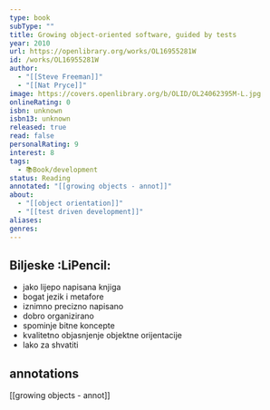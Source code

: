 ```yaml
---
type: book
subType: ""
title: Growing object-oriented software, guided by tests
year: 2010
url: https://openlibrary.org/works/OL16955281W
id: /works/OL16955281W
author:
  - "[[Steve Freeman]]"
  - "[[Nat Pryce]]"
image: https://covers.openlibrary.org/b/OLID/OL24062395M-L.jpg
onlineRating: 0
isbn: unknown
isbn13: unknown
released: true
read: false
personalRating: 9
interest: 8
tags:
  - 📚Book/development
status: Reading
annotated: "[[growing objects - annot]]"
about:
  - "[[object orientation]]"
  - "[[test driven development]]"
aliases:
genres:
---
```

## Biljeske :LiPencil:

- jako lijepo napisana knjiga
- bogat jezik i metafore
- iznimno precizno napisano
- dobro organizirano
- spominje bitne koncepte
- kvalitetno objasnjenje objektne orijentacije
- lako za shvatiti

## annotations

[[growing objects - annot]]
